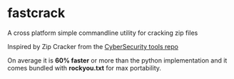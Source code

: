 # fastcrack

A cross platform simple commandline utility for cracking zip files

Inspired by Zip Cracker from the [CyberSecurity tools repo](https://github.com/king04aman/CyberSecurity-Tools)

On average it is **60% faster** or more than the python implementation and it comes bundled with **rockyou.txt** for max portability.
